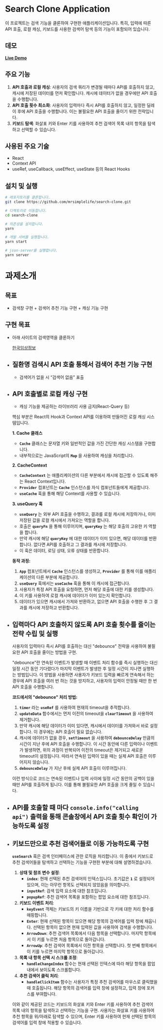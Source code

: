 # **Search Clone Application**

이 프로젝트는 검색 기능을 클론하여 구현한 애플리케이션입니다. 특히, 입력에 따른 API 호출, 로컬 캐싱, 키보드를 사용한 검색어 탐색 등의 기능이 포함되어 있습니다.

## **데모**

**[Live Demo](https://search-clone-mrsimplelife.vercel.app/)**

## **주요 기능**

1. **API 호출과 로컬 캐싱**:
사용자의 검색 쿼리가 변경될 때마다 API를 호출하지 않고, 캐시에 저장된 데이터를 먼저 확인합니다. 캐시에 데이터가 없을 경우에만 API 호출을 수행합니다.
2. **API 호출 횟수 최소화**:
사용자의 입력마다 즉시 API를 호출하지 않고, 일정한 딜레이 후에 API 호출을 수행합니다. 이는 불필요한 API 호출을 줄이기 위한 전략입니다.
3. **키보드 탐색**:
화살표 키와 Enter 키를 사용하여 추천 검색어 목록 내의 항목을 탐색하고 선택할 수 있습니다.

## **사용된 주요 기술**

- React
- Context API
- useRef, useCallback, useEffect, useState 등의 React Hooks

## **설치 및 실행**

```bash
# 레포지토리를 클론합니다.
git clone https://github.com/mrsimplelife/search-clone.git

# 디렉토리로 이동합니다.
cd search-clone

# 의존성을 설치합니다.
yarn

# 개발 서버를 실행합니다.
yarn start

# json-server를 실행합니다.
yarn server
```

# 과제소개

## 목표

- 검색창 구현 + 검색어 추천 기능 구현 + 캐싱 기능 구현

## 구현 목표

- 아래 사이트의 검색영역을 클론하기
    
    [한국임상정보](https://clinicaltrialskorea.com/)
    

- ## 질환명 검색시 API 호출 통해서 검색어 추천 기능 구현
    - 검색어가 없을 시 “검색어 없음” 표출

- ## API 호출별로 로컬 캐싱 구현
    - 캐싱 기능을 제공하는 라이브러리 사용 금지(React-Query 등)
    
    핵심 부분은 React의 Hook과 Context API를 이용하여 만들어진 로컬 캐싱 시스템입니다.
    
    **1. Cache 클래스**
    
    - **`Cache`** 클래스는 문자열 키와 일반적인 값을 가진 간단한 캐싱 시스템을 구현합니다.
    - 내부적으로는 JavaScript의 **`Map`** 을 사용하여 캐싱을 처리합니다.
    
    **2. CacheContext**
    
    - **`CacheContext`** 는 애플리케이션의 다른 부분에서 캐시에 접근할 수 있도록 해주는 React Context입니다.
    - **`Provider`** 컴포넌트는 **`Cache`** 인스턴스를 자식 컴포넌트들에게 제공합니다.
    - **`useCache`** 훅을 통해 해당 Context를 사용할 수 있습니다.
    
    **3. useQuery 훅**
    
    - **`useQuery`** 는 외부 API 호출을 수행하고, 결과를 로컬 캐시에 저장하거나, 이미 저장된 값을 로컬 캐시에서 가져오는 역할을 합니다.
    - 호출은 **`queryFn`** 을 통해 이루어지며, **`queryKey`** 는 해당 호출의 고유한 키 역할을 합니다.
    - 만약 캐시에 해당 **`queryKey`** 에 대한 데이터가 이미 있으면, 해당 데이터를 반환합니다. 없다면 API를 호출하고 그 결과를 캐시에 저장합니다.
    - 이 훅은 데이터, 로딩 상태, 오류 상태를 반환합니다.
    
    **동작 과정:**
    
    1. **`App`** 컴포넌트에서 **`Cache`** 인스턴스를 생성하고, **`Provider`** 를 통해 이를 애플리케이션의 다른 부분에 제공합니다.
    2. **`useQuery`** 훅에서는 **`useCache`** 훅을 통해 이 캐시에 접근합니다.
    3. 사용자가 특정 API 호출을 요청하면, 먼저 해당 호출에 대한 키를 생성합니다.
    4. 이 키를 사용하여 로컬 캐시에 데이터가 이미 있는지 확인합니다.
    5. 데이터가 있으면 캐시에서 가져와 반환하고, 없으면 API 호출을 수행한 후 그 결과를 캐시에 저장하고 반환합니다.
    
- ## 입력마다 API 호출하지 않도록 API 호출 횟수를 줄이는 전략 수립 및 실행
    
    사용자의 입력마다 즉시 API를 호출하는 대신 "debounce" 전략을 사용하여 불필요한 API 호출을 줄이는 방법을 구현.
    
    "debounce"란 연속된 이벤트가 발생할 때 이벤트 처리 함수를 즉시 실행하는 대신 일정 시간 동안 기다렸다가 마지막 이벤트가 발생한 후 일정 시간이 지나면 실행하는 방법입니다. 이 방법을 사용하면 사용자가 키보드 입력을 빠르게 연속해서 하는 경우에 API 호출을 여러 번 하는 것을 방지하고, 사용자의 입력이 안정될 때만 한 번 API 호출을 수행합니다.
    
    **코드에서의 "debounce" 처리 방법:**
    
    1. **`timer`** 라는 **`useRef`** 를 사용하여 현재의 timeout을 추적합니다.
    2. **`updateData`** 함수에서는 먼저 이전의 timeout을 **`clearTimeout`** 을 사용하여 제거합니다.
    3. 만약 캐시에 해당 데이터가 이미 있다면, 캐시에서 데이터를 가져와서 바로 설정합니다. 이 경우에는 API 호출이 필요 없습니다.
    4. 캐시에 데이터가 없을 경우, **`setTimeout`** 을 사용하여 **`debounceDelay`** 만큼의 시간이 지난 후에 API 호출을 수행합니다. 이 시간 동안에 다른 입력이나 이벤트가 발생하면, 위의 과정이 반복되어 이전의 timeout은 제거되고 새로운 timeout이 설정됩니다. 따라서 연속된 입력이 있을 때는 실제 API 호출은 이루어지지 않습니다.
    5. **`debounceDelay`** 가 지난 후에 실제 API 호출이 이루어집니다.
    
    이런 방식으로 코드는 연속된 이벤트나 입력 사이에 일정 시간 동안의 공백이 있을 때만 API를 호출하게 됩니다. 이를 통해 불필요한 API 호출을 크게 줄일 수 있습니다.
    
- ## API를 호출할 때 마다 `console.info("calling api")` 출력을 통해 콘솔창에서 API 호출 횟수 확인이 가능하도록 설정

- ## 키보드만으로 추천 검색어들로 이동 가능하도록 구현

    **`useSearch`** 훅은 검색 인터페이스에 관한 로직을 처리합니다. 이 중에서 키보드로 추천 검색어들을 탐색하고 선택하는 기능을 구현한 부분에 대해 설명하겠습니다.
    
    1. **상태 및 참조 변수 설정**:
        - **`index`**: 현재 선택된 추천 검색어의 인덱스입니다. 초기값은 **`1`** 로 설정되어 있으며, 이는 아무런 항목도 선택되지 않았음을 의미합니다.
        - **`inputRef`**: 검색 입력 요소에 대한 참조입니다.
        - **`popupRef`**: 추천 검색어 목록을 포함하는 팝업 요소에 대한 참조입니다.
    2. **키보드 이벤트 처리**:
        - **`keyEvent`** 객체는 키보드의 키 이름을 기반으로 각 키에 대한 처리 함수를 매핑합니다.
        - **`Enter`**: 현재 선택된 항목이 있으면 해당 항목의 검색어를 입력 창에 채웁니다. 선택된 항목이 없으면 현재 입력된 값을 사용하여 검색을 수행합니다.
        - **`ArrowDown`**: 추천 검색어 목록에서 다음 항목을 선택합니다. 마지막 항목에서 이 키를 누르면 처음 항목으로 돌아갑니다.
        - **`ArrowUp`**: 추천 검색어 목록에서 이전 항목을 선택합니다. 첫 번째 항목에서 이 키를 누르면 마지막 항목으로 돌아갑니다.
    3. **목록 내 항목 선택 시 스크롤 조정**:
        - **`handleChangeIndex`** 함수는 현재 선택된 인덱스에 따라 해당 항목을 팝업 내에서 보이도록 스크롤합니다.
    4. **추천 검색어 클릭 처리**:
        - **`handleClickItem`** 함수는 사용자가 특정 추천 검색어를 마우스로 클릭했을 때 호출됩니다. 해당 항목의 검색어를 입력 창에 설정하고, 입력 창에 포커스를 부여합니다.
    
    이와 같이 제공된 코드는 키보드의 화살표 키와 Enter 키를 사용하여 추천 검색어 목록 내의 항목을 탐색하고 선택하는 기능을 구현. 사용자는 화살표 키를 사용하여 추천 항목을 위/아래로 탐색할 수 있으며, Enter 키를 사용하여 현재 선택된 항목의 검색어를 입력 창에 적용할 수 있습니다.

